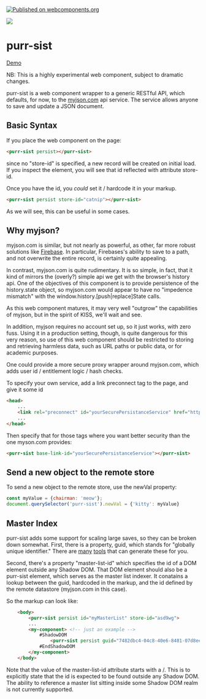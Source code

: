 [![Published on webcomponents.org](https://img.shields.io/badge/webcomponents.org-published-blue.svg)](https://www.webcomponents.org/element/purr-sist)

<a href="https://nodei.co/npm/purr-sist/"><img src="https://nodei.co/npm/purr-sist.png"></a>
# purr-sist

[Demo](https://unpkg.com/purr-sist@0.0.8/demo/index.html?id=11wwg0)

NB:  This is a highly experimental web component, subject to dramatic changes.  

purr-sist is a web component wrapper to a generic RESTful API, which defaults, for now, to the [myjson.com](http://myjson.com/) api service.  The service allows anyone to save and update a JSON document. 

## Basic Syntax

If you place the web component on the page:

```html
<purr-sist persist></purr-sist>
```

since no "store-id" is specified, a new record will be created on initial load.  If you inspect the element, you will see that id reflected with attribute store-id.

Once you have the id, you *could* set it / hardcode it in your markup. 

```html
<purr-sist persist store-id="catnip"></purr-sist>
```

As we will see, this can be useful in some cases. 

## Why myjson?

myjson.com is similar, but not nearly as powerful, as other, far more robust solutions like [Firebase](https://firebase.google.com/docs/database/rest/save-data).  In particular, Firebases's ability to save to a path, and not overwrite the entire record, is certainly quite appealing. 

In contrast, myjson.com is quite rudimentary.  It is so simple, in fact, that it kind of mirrors the (overly?) simple api we get with the browser's history api.  One of the objectives of this component is to provide persistence of the history.state object, so myjson.com would appear to have no "impedence mismatch" with the window.history.[push|replace]State calls.

As this web component matures, it may very well "outgrow" the capabilities of myjson, but in the spirit of KISS, we'll wait and see.

In addition, myjson requires no account set up, so it just works, with zero fuss.  Using it in a production setting, though, is quite dangerous for this very reason, so use of this web component should be restricted to storing and retrieving harmless data, such as URL paths or public data, or for academic purposes.  

One could provide a more secure proxy wrapper around myjson.com, which adds user id / entitlement logic / hash checks.

To specify your own service, add a link preconnect tag to the page, and give it some id

```html
<head>
    ...
    <link rel="preconnect" id="yourSecurePersistanceService" href="https://yourjson.com/">
    ...
</head>
```

Then specify that for those tags where you want better security than the one myson.com provides:

```html
<purr-sist base-link-id="yourSecurePersistanceService"></purr-sist>
```


## Send a new object to the remote store

To send a new object to the remote store, use the newVal property:

```JavaScript
const myValue = {chairman: 'meow'};
document.querySelector('purr-sist').newVal = {'kitty': myValue}
```

<!--
```
<custom-element-demo>
  <template>
    <div data-pd style="display:flex;flex-direction: column">
        <pass-down></pass-down>
        <input type="text" placeholder="key" data-on="input: pass-to:aggregator-fn{key:target.value}{1}">
        <textarea placeholder="value (JSON optional)" data-on="input: pass-to:aggregator-fn{val:target.value}{1}"></textarea>
        <aggregator-fn data-on="value-changed: pass-to-next:{obj:target.value}">
            <script nomodule>
                ({ key, val }) => {
                    if (key === undefined || val === undefined) return null;
                    if (val.startsWith('{') || val.startsWith('[')) {
                        try{
                            return { [key]: JSON.parse(val) };
                        }catch(e){
                            return null;
                        }
                        
                    }
                    return { [key]: val };
                }
            </script>
        </aggregator-fn>
        <button data-on="click: pass-to:purr-sist{newVal:target.obj} skip-init">Insert Key/Value pair</button>
        <purr-sist data-on="value-changed: pass-to-next:{input:target.value}"></purr-sist>
        <xtal-json-editor options="{}" height="300px"></xtal-json-editor>
        <button onclick="window.location.reload()">Reload Window</button>
        <script>
            const ps = document.querySelector('purr-sist');
            ps.addEventListener('value-changed', e => {
                window.history.replaceState(e.target.value, '', '?id=' + e.target.storeId);
            });
            const sp = new URLSearchParams(location.search);
            const storeId = sp.get('id');
            if (storeId) {
                ps.storeId = storeId;
            }
            ps.persist = true;
        </script>
        <script type="module" src="https://cdn.jsdelivr.net/npm/purr-sist@0.0.6/purr-sist.iife.js"></script>
        <script type="module" src="https://cdn.jsdelivr.net/npm/pass-down@0.0.10/pass-down.iife.js"></script>
        <script type="module" src="https://cdn.jsdelivr.net/npm/xtal-json-editor@0.0.29/xtal-json-editor.js"></script>
        <script type="module" src="https://cdn.jsdelivr.net/npm/aggregator-fn@0.0.10/aggregator-fn.iife.js"></script>
    </div>
  </template>
</custom-element-demo>
```
-->

## Master Index

purr-sist adds some support for scaling large saves, so they can be broken down somewhat.  First, there is a property, guid, which stands for "globally unique identifier."  There are [many](https://duckduckgo.com/?q=online+guid+generator&t=h_&ia=web) [tools](https://marketplace.visualstudio.com/search?term=guid&target=VSCode&category=All%20categories&sortBy=Relevance) that can generate these for you. 

Second, there's a property "master-list-id" which specifies the id of a DOM element outside any Shadow DOM.  That DOM element should also be a purr-sist element, which serves as the master list indexer.  It conatains a lookup between the guid, hardcoded in the markup, and the id defined by the remote datastore (myjson.com in this case).

So the markup can look like:

```html
    <body>
        <purr-sist persist id="myMasterList" store-id="asd9wg">
        ...
        <my-component> <!-- just an example -->
            #ShadowDOM
                <purr-sist persist guid="7482dbc4-04c8-40e6-8481-07d8ee4656b7" master-list-id="/myMasterList"></purr-sist>
            #EndShadowDOM
        </my-component>
    </body>
```

Note that the value of the master-list-id attribute starts with a /.  This is to explicitly state that the id is expected to be found outside any Shadow DOM.  The ability to reference a master list sitting inside some Shadow DOM realm is not currently supported. 





